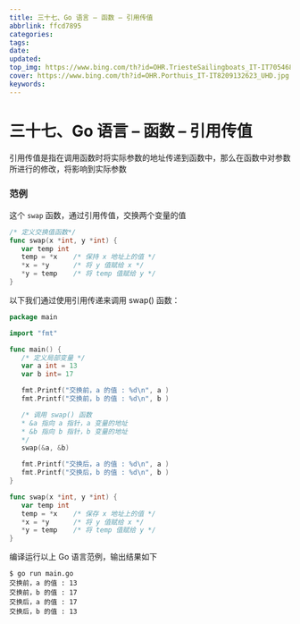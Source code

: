 ```yaml
---
title: 三十七、Go 语言 – 函数 – 引用传值
abbrlink: ffcd7895
categories: 
tags: 
date: 
updated: 
top_img: https://www.bing.com/th?id=OHR.TriesteSailingboats_IT-IT7054680724_UHD.jpg
cover: https://www.bing.com/th?id=OHR.Porthuis_IT-IT8209132623_UHD.jpg
keywords: 
---
```

# 三十七、Go 语言 – 函数 – 引用传值

引用传值是指在调用函数时将实际参数的地址传递到函数中，那么在函数中对参数所进行的修改，将影响到实际参数

### 范例

这个 `swap` 函数，通过引用传值，交换两个变量的值

```go
/* 定义交换值函数*/
func swap(x *int, y *int) {
   var temp int
   temp = *x    /* 保持 x 地址上的值 */
   *x = *y      /* 将 y 值赋给 x */
   *y = temp    /* 将 temp 值赋给 y */
}
```

以下我们通过使用引用传递来调用 swap() 函数：

```go
package main

import "fmt"

func main() {
   /* 定义局部变量 */
   var a int = 13
   var b int= 17

   fmt.Printf("交换前，a 的值 : %d\n", a )
   fmt.Printf("交换前，b 的值 : %d\n", b )

   /* 调用 swap() 函数
   * &a 指向 a 指针，a 变量的地址
   * &b 指向 b 指针，b 变量的地址
   */
   swap(&a, &b)

   fmt.Printf("交换后，a 的值 : %d\n", a )
   fmt.Printf("交换后，b 的值 : %d\n", b )
}

func swap(x *int, y *int) {
   var temp int
   temp = *x    /* 保存 x 地址上的值 */
   *x = *y      /* 将 y 值赋给 x */
   *y = temp    /* 将 temp 值赋给 y */
}
```

编译运行以上 Go 语言范例，输出结果如下

```
$ go run main.go 
交换前，a 的值 : 13
交换前，b 的值 : 17
交换后，a 的值 : 17
交换后，b 的值 : 13
```